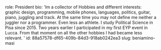 role: President
bio: 'Im a collector of Hobbies and different interests: graphic design, programming, mobile phones, languages, politics, guitar, piano, juggling and track. At the same time you may not define me neither a juggler nor a programmer. Even less an athlete. I study Political Science in Pisa since 2015. Two years earlier I participated in my first EYP event in Lucca. From that moment on all the other hobbies I had became less relevant. '
id: 88a57578-df65-409b-84d3-918ab0242ea3
slug: beniamino-masi
